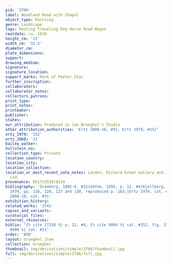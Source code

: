 ```yaml
---
pid: '3786'
label: Woodland Road with Chapel
object_type: Painting
genre: Landscape
tags: Resting Traveling Dog Horse Road Wagon
realdate: ca. 1610
height_cm: '21'
width_cm: '32.5'
diameter_cm: 
plate_dimensions: 
support: 
drawing_medium: 
signature: 
signature_location: 
support_marks: Mark of Peeter Stas
further_inscription: 
collaborators: 
collaborator_notes: 
collectors_patrons: 
print_type: 
print_notes: 
printmaker: 
publisher: 
states: 
our_attribution: Produced in Jan Brueghel's Studio
other_attribution_authorities: 'Ertz 2008-10, #31, Ertz 1979, #152'
ertz_1979: '152'
ertz_2008: '31'
bailey_walker: 
hollstein_no: 
collection_type: Private
location_country: 
location_city: 
location_collection: 
location_or_most_recent_sale_notes: London, Richard Green Gallery and Johnny Van Haeften
  Ltd.
provenance: 6517|6518|6519
bibliography: 'Granberg, 1885-6, #22|Göthe, 1895, p. 12, #4|Kjellberg, 1966, p. 345-46|Hasselgren,
  1974, pp. 116, 120, 127 and 130, reproduced p. 163;|Ertz 1979, cat. #152, fig. 151|Ertz
  2008-10, cat. #31'
exhibition_history: 
related_works: '3741'
copies_and_variants: 
curatorial_files: 
external_resources: 
biblio: "{% cite 17158 %} p. 12, #4, {% cite 9004 %} cat. #152, fig. 151, {% cite
  8900 %} cat. #31"
order: '809'
layout: brueghel_item
collection: brueghel
thumbnail: img/derivatives/simple/3786/thumbnail.jpg
full: img/derivatives/simple/3786/full.jpg
---
```

